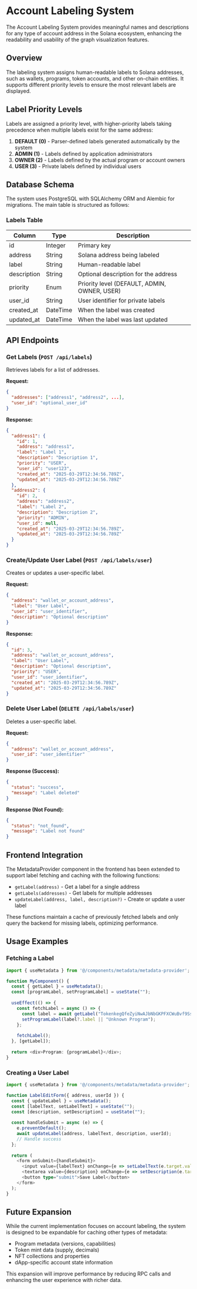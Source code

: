# Account Labeling System

The Account Labeling System provides meaningful names and descriptions for any type of account address in the Solana ecosystem, enhancing the readability and usability of the graph visualization features.

## Overview

The labeling system assigns human-readable labels to Solana addresses, such as wallets, programs, token accounts, and other on-chain entities. It supports different priority levels to ensure the most relevant labels are displayed.

## Label Priority Levels

Labels are assigned a priority level, with higher-priority labels taking precedence when multiple labels exist for the same address:

1. **DEFAULT (0)** - Parser-defined labels generated automatically by the system
2. **ADMIN (1)** - Labels defined by application administrators
3. **OWNER (2)** - Labels defined by the actual program or account owners
4. **USER (3)** - Private labels defined by individual users

## Database Schema

The system uses PostgreSQL with SQLAlchemy ORM and Alembic for migrations. The main table is structured as follows:

### Labels Table

| Column      | Type      | Description                               |
|-------------|-----------|-------------------------------------------|
| id          | Integer   | Primary key                               |
| address     | String    | Solana address being labeled              |
| label       | String    | Human-readable label                      |
| description | String    | Optional description for the address      |
| priority    | Enum      | Priority level (DEFAULT, ADMIN, OWNER, USER) |
| user_id     | String    | User identifier for private labels        |
| created_at  | DateTime  | When the label was created                |
| updated_at  | DateTime  | When the label was last updated           |

## API Endpoints

### Get Labels (`POST /api/labels`)

Retrieves labels for a list of addresses.

**Request:**
```json
{
  "addresses": ["address1", "address2", ...],
  "user_id": "optional_user_id"
}
```

**Response:**
```json
{
  "address1": {
    "id": 1,
    "address": "address1",
    "label": "Label 1",
    "description": "Description 1",
    "priority": "USER",
    "user_id": "user123",
    "created_at": "2025-03-29T12:34:56.789Z",
    "updated_at": "2025-03-29T12:34:56.789Z"
  },
  "address2": {
    "id": 2,
    "address": "address2",
    "label": "Label 2",
    "description": "Description 2",
    "priority": "ADMIN",
    "user_id": null,
    "created_at": "2025-03-29T12:34:56.789Z",
    "updated_at": "2025-03-29T12:34:56.789Z"
  }
}
```

### Create/Update User Label (`POST /api/labels/user`)

Creates or updates a user-specific label.

**Request:**
```json
{
  "address": "wallet_or_account_address",
  "label": "User Label",
  "user_id": "user_identifier",
  "description": "Optional description"
}
```

**Response:**
```json
{
  "id": 3,
  "address": "wallet_or_account_address",
  "label": "User Label",
  "description": "Optional description",
  "priority": "USER",
  "user_id": "user_identifier",
  "created_at": "2025-03-29T12:34:56.789Z",
  "updated_at": "2025-03-29T12:34:56.789Z"
}
```

### Delete User Label (`DELETE /api/labels/user`)

Deletes a user-specific label.

**Request:**
```json
{
  "address": "wallet_or_account_address",
  "user_id": "user_identifier"
}
```

**Response (Success):**
```json
{
  "status": "success",
  "message": "Label deleted"
}
```

**Response (Not Found):**
```json
{
  "status": "not_found",
  "message": "Label not found"
}
```

## Frontend Integration

The MetadataProvider component in the frontend has been extended to support label fetching and caching with the following functions:

- `getLabel(address)` - Get a label for a single address
- `getLabels(addresses)` - Get labels for multiple addresses
- `updateLabel(address, label, description?)` - Create or update a user label

These functions maintain a cache of previously fetched labels and only query the backend for missing labels, optimizing performance.

## Usage Examples

### Fetching a Label

```typescript
import { useMetadata } from '@/components/metadata/metadata-provider';

function MyComponent() {
  const { getLabel } = useMetadata();
  const [programLabel, setProgramLabel] = useState("");
  
  useEffect(() => {
    const fetchLabel = async () => {
      const label = await getLabel("TokenkegQfeZyiNwAJbNbGKPFXCWuBvf9Ss623VQ5DA");
      setProgramLabel(label?.label || "Unknown Program");
    };
    
    fetchLabel();
  }, [getLabel]);
  
  return <div>Program: {programLabel}</div>;
}
```

### Creating a User Label

```typescript
import { useMetadata } from '@/components/metadata/metadata-provider';

function LabelEditForm({ address, userId }) {
  const { updateLabel } = useMetadata();
  const [labelText, setLabelText] = useState("");
  const [description, setDescription] = useState("");
  
  const handleSubmit = async (e) => {
    e.preventDefault();
    await updateLabel(address, labelText, description, userId);
    // Handle success
  };
  
  return (
    <form onSubmit={handleSubmit}>
      <input value={labelText} onChange={e => setLabelText(e.target.value)} placeholder="Label" />
      <textarea value={description} onChange={e => setDescription(e.target.value)} placeholder="Description" />
      <button type="submit">Save Label</button>
    </form>
  );
}
```

## Future Expansion

While the current implementation focuses on account labeling, the system is designed to be expandable for caching other types of metadata:

- Program metadata (versions, capabilities)
- Token mint data (supply, decimals)
- NFT collections and properties
- dApp-specific account state information

This expansion will improve performance by reducing RPC calls and enhancing the user experience with richer data.